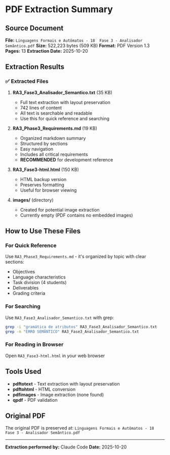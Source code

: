 # PDF Extraction Summary

## Source Document
**File:** `Linguagens Formais e Autômatos - 18  Fase 3 - Analisador Semântico.pdf`
**Size:** 522,223 bytes (509 KB)
**Format:** PDF Version 1.3
**Pages:** 13
**Extraction Date:** 2025-10-20

## Extraction Results

### ✅ Extracted Files

1. **RA3_Fase3_Analisador_Semantico.txt** (35 KB)
   - Full text extraction with layout preservation
   - 742 lines of content
   - All text is searchable and readable
   - Use this for quick reference and searching

2. **RA3_Phase3_Requirements.md** (19 KB)
   - Organized markdown summary
   - Structured by sections
   - Easy navigation
   - Includes all critical requirements
   - **RECOMMENDED** for development reference

3. **RA3_Fase3-html.html** (150 KB)
   - HTML backup version
   - Preserves formatting
   - Useful for browser viewing

4. **images/** (directory)
   - Created for potential image extraction
   - Currently empty (PDF contains no embedded images)

## How to Use These Files

### For Quick Reference
Use `RA3_Phase3_Requirements.md` - it's organized by topic with clear sections:
- Objectives
- Language characteristics
- Task division (4 students)
- Deliverables
- Grading criteria

### For Searching
Use `RA3_Fase3_Analisador_Semantico.txt` with grep:
```bash
grep -i "gramática de atributos" RA3_Fase3_Analisador_Semantico.txt
grep -n "ERRO SEMÂNTICO" RA3_Fase3_Analisador_Semantico.txt
```

### For Reading in Browser
Open `RA3_Fase3-html.html` in your web browser

## Tools Used

- **pdftotext** - Text extraction with layout preservation
- **pdftohtml** - HTML conversion
- **pdfimages** - Image extraction (none found)
- **qpdf** - PDF validation

## Original PDF
The original PDF is preserved at:
`Linguagens Formais e Autômatos - 18  Fase 3 - Analisador Semântico.pdf`

---

**Extraction performed by:** Claude Code
**Date:** 2025-10-20

